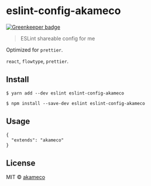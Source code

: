 # eslint-config-akameco

[![Greenkeeper badge](https://badges.greenkeeper.io/akameco/eslint-config-akameco.svg)](https://greenkeeper.io/)

> ESLint shareable config for me


Optimized for `prettier`.

`react`, `flowtype`, `prettier`.

## Install

```
$ yarn add --dev eslint eslint-config-akameco
```

```
$ npm install --save-dev eslint eslint-config-akameco
```


## Usage

```.eslintrc
{
  "extends": "akameco"
}
```

## License

MIT © [akameco](http://akameco.github.io)
